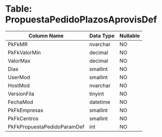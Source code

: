 # Table: PropuestaPedidoPlazosAprovisDef

| Column Name | Data Type | Nullable |
|-------------|-----------|----------|
| PkFkMR | nvarchar | NO |
| PkFkValorMin | decimal | NO |
| ValorMax | decimal | NO |
| Dias | smallint | NO |
| UserMod | smallint | NO |
| HostMod | nvarchar | NO |
| VersionFila | tinyint | NO |
| FechaMod | datetime | NO |
| PkFkEmpresas | smallint | NO |
| PkFkCentros | smallint | NO |
| PkFkPropuestaPedidoParamDef | int | NO |
